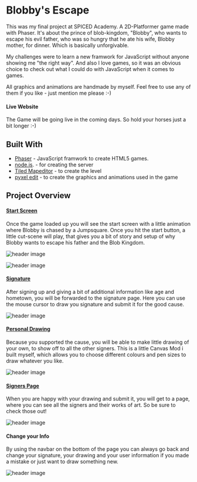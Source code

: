 # Blobby's Escape

This was my final project at SPICED Academy. A 2D-Platformer game made with Phaser. It's about the prince of blob-kingdom, "Blobby", who wants to escape his evil father, who was so hungry that he ate his wife, Blobby mother, for dinner. Which is basically unforgivable.



My challenges were to learn a new framwork for JavaScript without anyone showing me "the right way". And also I love games, so it was an obvious choice to check out what I could do with JavaScript when it comes to games. 



All graphics and animations are handmade by myself. Feel free to use any of them if you like - just mention me please :-)



#### Live Website

The Game will be going live in the coming days. So hold your horses just a bit longer :-)



## Built With

- [Phaser](https://photonstorm.github.io/phaser3-docs/) - JavaScript framwork to create HTML5 games.
- [node.js](https://nodejs.org/api/). - for creating the server
- [Tiled Mapeditor](https://www.mapeditor.org/) - to create the level
- [pyxel edit](https://pyxeledit.com/) - to create the graphics and animations used in the game

## Project Overview

#### <u>Start Screen</u>

Once the game loaded up you will see the start screen with a little animation where Blobby is chased by a Jumpsquare. Once you hit the start button, a little cut-scene will play, that gives you a bit of story and setup of why Blobby wants to escape his father and the Blob Kingdom.



![header image](https://github.com/MoritzJaksch/blobbys-escape/master/assets/preview/preview1.gif)

 ![header image](https://raw.github.com/moritzjaksch/petition/master/public/assets/preview2.png)



#### <u>Signature</u>

After signing up and giving a bit of additional information like age and hometown, you will be forwarded to the signature page. Here you can use the mouse cursor to draw you signature and submit it for the good cause. 



![header image](https://raw.github.com/moritzjaksch/petition/master/public/assets/preview3.png)



#### <u>Personal Drawing</u>

Because you supported the cause, you will be able to make little drawing of your own, to show off to all the other signers. This is a little Canvas Mod i built myself, which allows you to choose different colours and pen sizes to draw whatever you like. 

![header image](https://raw.github.com/moritzjaksch/petition/master/public/assets/preview4.png)



#### <u>Signers Page</u>

When you are happy with your drawing and submit it, you will get to a page, where you can see all the signers and their works of art. So be sure to check those out!



![header image](https://raw.github.com/moritzjaksch/petition/master/public/assets/preview5.png)



#### Change your Info

By using the navbar on the bottom of the page you can always go back and change your signature, your drawing and your user information if you made a mistake or just want to draw something new.



![header image](https://raw.github.com/moritzjaksch/petition/master/public/assets/preview6.png)


